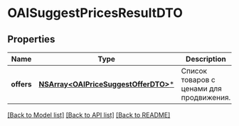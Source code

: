 # OAISuggestPricesResultDTO

## Properties
Name | Type | Description | Notes
------------ | ------------- | ------------- | -------------
**offers** | [**NSArray&lt;OAIPriceSuggestOfferDTO&gt;***](OAIPriceSuggestOfferDTO.md) | Список товаров с ценами для продвижения. | 

[[Back to Model list]](../README.md#documentation-for-models) [[Back to API list]](../README.md#documentation-for-api-endpoints) [[Back to README]](../README.md)


